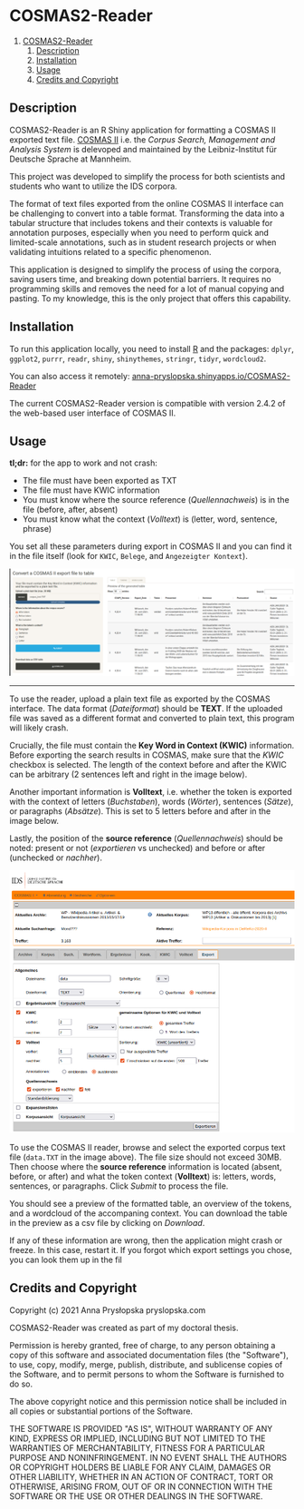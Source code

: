 # COSMAS2-Reader

1. [COSMAS2-Reader](#cosmas2-reader)
   1. [Description](#description)
   2. [Installation](#installation)
   3. [Usage](#usage)
   4. [Credits and Copyright](#credits-and-copyright)

## Description

COSMAS2-Reader is an R Shiny application for formatting a COSMAS II exported text file. [COSMAS  II](http://www.ids-mannheim.de/cosmas2/,) i.e. the *Corpus Search, Management and Analysis System* is delevoped and maintained by the Leibniz-Institut für Deutsche Sprache at Mannheim.

This project was developed to simplify the process for both scientists and students who want to utilize the IDS corpora.

The format of text files exported from the online COSMAS II interface can be challenging to convert into a table format. Transforming the data into a tabular structure that includes tokens and their contexts is valuable for annotation purposes, especially when you need to perform quick and limited-scale annotations, such as in student research projects or when validating intuitions related to a specific  phenomenon.

This application is designed to simplify the process of using the corpora, saving users time, and breaking down potential barriers. It requires no programming skills and removes the need for a lot of manual copying and pasting. To my knowledge, this is the only project that offers this capability.

## Installation

To run this application locally, you need to install [R](https://cran.r-project.org/) and the packages: `dplyr`, `ggplot2`, `purrr`, `readr`, `shiny`, `shinythemes`, `stringr`, `tidyr`, `wordcloud2`.

You can also access it remotely: [anna-pryslopska.shinyapps.io/COSMAS2-Reader](https://anna-pryslopska.shinyapps.io/COSMAS2-Reader/)

The current COSMAS2-Reader version is compatible with version 2.4.2 of the web-based user interface of COSMAS II.

## Usage

**tl;dr:** for the app to work and not crash:

- The file must have been exported as TXT
- The file must have KWIC information
- You must know where the source reference (*Quellennachweis*) is in the file (before, after, absent)
- You must know what the context (*Volltext*) is (letter, word, sentence, phrase)

You set all these parameters during export in COSMAS II and you can find it in the file itself (look for `KWIC`, `Belege`, and `Angezeigter Kontext`).

![COSMAS 2 Reader interface](reader.png)

* * * * *

To use the reader, upload a plain text file as exported by the COSMAS interface. The data format (*Dateiformat*) should be **TEXT**. If the uploaded file was saved as a different format and converted to plain text, this program will likely crash.

Crucially, the file must contain the  **Key Word in Context (KWIC)** information. Before exporting the search results in COSMAS, make sure that the *KWIC* checkbox is selected. The length of the context before and after the KWIC can be arbitrary (2 sentences left and right in the image below).

Another important information is **Volltext**, i.e. whether the token is exported with the context of letters (*Buchstaben*), words (*Wörter*), sentences (*Sätze*), or paragraphs (*Absätze*). This is set to 5 letters before and after in the image below.

Lastly, the position of the **source reference** (*Quellennachweis*) should be noted: present or not (*exportieren* vs unchecked) and before or after (unchecked or *nachher*).

![COSMAS II export interface](cosmas.png)

To use the COSMAS II reader, browse and select the exported corpus text file (`data.TXT` in the image above). The file size should not exceed 30MB. Then choose where the **source reference** information is located (absent, before, or after) and what the token context (**Volltext**) is: letters, words, sentences, or paragraphs. Click *Submit* to process the file.

You should see a preview of the formatted table, an overview of the tokens, and a wordcloud of the accompaning context. You can download the table in the preview as a csv file by clicking on *Download*.

If any of these information are wrong, then the application might crash or freeze. In this case, restart it. If you forgot which export settings you chose, you can look them up in the fil

## Credits and Copyright

Copyright (c) 2021 Anna Prysłopska pryslopska.com

COSMAS2-Reader was created as part of my doctoral thesis.

Permission is hereby granted, free of charge, to any person obtaining a copy of this software and associated documentation files (the "Software"), to use, copy, modify, merge, publish, distribute, and sublicense copies of the Software, and to permit persons to whom the Software is furnished to do so.

The above copyright notice and this permission notice shall be included in all copies or substantial portions of the Software.

THE SOFTWARE IS PROVIDED "AS IS", WITHOUT WARRANTY OF ANY KIND, EXPRESS OR IMPLIED, INCLUDING BUT NOT LIMITED TO THE WARRANTIES OF MERCHANTABILITY, FITNESS FOR A PARTICULAR PURPOSE AND NONINFRINGEMENT. IN NO EVENT SHALL THE AUTHORS OR COPYRIGHT HOLDERS BE LIABLE FOR ANY CLAIM, DAMAGES OR OTHER LIABILITY, WHETHER IN AN ACTION OF CONTRACT, TORT OR OTHERWISE, ARISING FROM, OUT OF OR IN CONNECTION WITH THE SOFTWARE OR THE USE OR OTHER DEALINGS IN THE SOFTWARE.